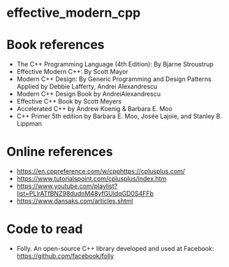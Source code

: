 # effective_modern_cpp

# Book references
* The C++ Programming Language (4th Edition): By Bjarne Stroustrup
* Effective Modern C++: By Scott Mayor
* Modern C++ Design: By Generic Programming and Design Patterns Applied by Debbie Lafferty, Andrei Alexandrescu
* Modern C++ Design Book by AndreiAlexandrescu
* Effective C++   Book by Scott Meyers
* Accelerated C++ by Andrew Koenig & Barbara E. Moo
* C++ Primer 5th edition by Barbara E. Moo, Josée Lajoie, and Stanley B. Lippman

# Online references
* https://en.cppreference.com/w/cpphttps://cplusplus.com/
* https://www.tutorialspoint.com/cplusplus/index.htm
* https://www.youtube.com/playlist?list=PLlrATfBNZ98dudnM48yfGUldqGD0S4FFb
* https://www.dansaks.com/articles.shtml


# Code to read
* Folly. An open-source C++ library developed and used at Facebook: https://github.com/facebook/folly
